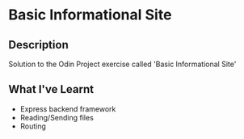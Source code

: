 # Basic Informational Site

## Description

Solution to the Odin Project exercise called 'Basic Informational Site'

## What I've Learnt

- Express backend framework
- Reading/Sending files
- Routing
